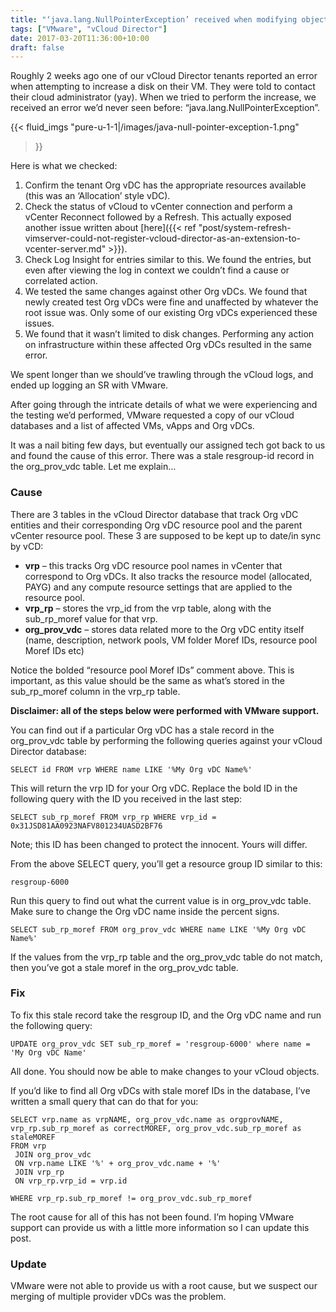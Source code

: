 ```yaml
---
title: "‘java.lang.NullPointerException’ received when modifying objects in vCloud Director"
tags: ["VMware", "vCloud Director"]
date: 2017-03-20T11:36:00+10:00
draft: false
---
```


Roughly 2 weeks ago one of our vCloud Director tenants reported an error when attempting to increase a disk on their VM. They were told to contact their cloud administrator (yay). When we tried to perform the increase, we received an error we’d never seen before: “java.lang.NullPointerException”.

{{< fluid_imgs
  "pure-u-1-1|/images/java-null-pointer-exception-1.png"
>}}

Here is what we checked:

1. Confirm the tenant Org vDC has the appropriate resources available (this was an ‘Allocation’ style vDC).
2. Check the status of vCloud to vCenter connection and perform a vCenter Reconnect followed by a Refresh. This actually exposed another issue written about [here]({{< ref "post/system-refresh-vimserver-could-not-register-vcloud-director-as-an-extension-to-vcenter-server.md" >}}).
3. Check Log Insight for entries similar to this. We found the entries, but even after viewing the log in context we couldn’t find a cause or correlated action.
4. We tested the same changes against other Org vDCs. We found that newly created test Org vDCs were fine and unaffected by whatever the root issue was. Only some of our existing Org vDCs experienced these issues.
5. We found that it wasn’t limited to disk changes. Performing any action on infrastructure within these affected Org vDCs resulted in the same error.

We spent longer than we should’ve trawling through the vCloud logs, and ended up logging an SR with VMware.

After going through the intricate details of what we were experiencing and the testing we’d performed, VMware requested a copy of our vCloud databases and a list of affected VMs, vApps and Org vDCs.

It was a nail biting few days, but eventually our assigned tech got back to us and found the cause of this error. There was a stale resgroup-id record in the org_prov_vdc table. Let me explain…

### Cause

There are 3 tables in the vCloud Director database that track Org vDC entities and their corresponding Org vDC resource pool and the parent vCenter resource pool. These 3 are supposed to be kept up to date/in sync by vCD:

* __vrp__ – this tracks Org vDC resource pool names in vCenter that correspond to Org vDCs. It also tracks the resource model (allocated, PAYG) and any compute resource settings that are applied to the resource pool.
* __vrp_rp__ – stores the vrp_id from the vrp table, along with the sub_rp_moref value for that vrp.
* __org_prov_vdc__ – stores data related more to the Org vDC entity itself (name, description, network pools, VM folder Moref IDs, resource pool Moref IDs etc)

Notice the bolded “resource pool Moref IDs” comment above. This is important, as this value should be the same as what’s stored in the sub_rp_moref column in the vrp_rp table.

__Disclaimer: all of the steps below were performed with VMware support.__

You can find out if a particular Org vDC has a stale record in the org_prov_vdc table by performing the following queries against your vCloud Director database:

```
SELECT id FROM vrp WHERE name LIKE '%My Org vDC Name%'
```

This will return the vrp ID for your Org vDC. Replace the bold ID in the following query with the ID you received in the last step:

```
SELECT sub_rp_moref FROM vrp_rp WHERE vrp_id = 0x31JSD81AA0923NAFV801234UASD2BF76
```

Note; this ID has been changed to protect the innocent. Yours will differ.

From the above SELECT query, you’ll get a resource group ID similar to this:

```
resgroup-6000
```

Run this query to find out what the current value is in org_prov_vdc table. Make sure to change the Org vDC name inside the percent signs.

```
SELECT sub_rp_moref FROM org_prov_vdc WHERE name LIKE '%My Org vDC Name%'
```

If the values from the vrp_rp table and the org_prov_vdc table do not match, then you’ve got a stale moref in the org_prov_vdc table.

### Fix

To fix this stale record take the resgroup ID, and the Org vDC name and run the following query:

```
UPDATE org_prov_vdc SET sub_rp_moref = 'resgroup-6000' where name = 'My Org vDC Name'
```

All done. You should now be able to make changes to your vCloud objects.

If you’d like to find all Org vDCs with stale moref IDs in the database, I’ve written a small query that can do that for you:

```
SELECT vrp.name as vrpNAME, org_prov_vdc.name as orgprovNAME, vrp_rp.sub_rp_moref as correctMOREF, org_prov_vdc.sub_rp_moref as staleMOREF
FROM vrp
 JOIN org_prov_vdc
 ON vrp.name LIKE '%' + org_prov_vdc.name + '%'
 JOIN vrp_rp
 ON vrp_rp.vrp_id = vrp.id
 
WHERE vrp_rp.sub_rp_moref != org_prov_vdc.sub_rp_moref
```
 
The root cause for all of this has not been found. I’m hoping VMware support can provide us with a little more information so I can update this post.

### Update
VMware were not able to provide us with a root cause, but we suspect our merging of multiple provider vDCs was the problem.